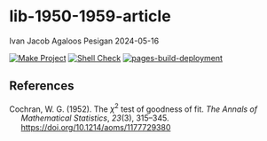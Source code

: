 lib-1950-1959-article
================
Ivan Jacob Agaloos Pesigan
2024-05-16

<!-- README.md is generated from .setup/readme/README.Rmd. Please edit that file -->
<!-- badges: start -->

[![Make
Project](https://github.com/ijapesigan/lib-1950-1959-article/actions/workflows/make.yml/badge.svg)](https://github.com/ijapesigan/lib-1950-1959-article/actions/workflows/make.yml)
[![Shell
Check](https://github.com/ijapesigan/lib-1950-1959-article/actions/workflows/shellcheck.yml/badge.svg)](https://github.com/ijapesigan/lib-1950-1959-article/actions/workflows/shellcheck.yml)
[![pages-build-deployment](https://github.com/ijapesigan/lib-1950-1959-article/actions/workflows/pages/pages-build-deployment/badge.svg)](https://github.com/ijapesigan/lib-1950-1959-article/actions/workflows/pages/pages-build-deployment)
<!-- badges: end -->

## References

<div id="refs" class="references csl-bib-body hanging-indent"
line-spacing="2">

<div id="ref-Cochran-1952" class="csl-entry">

Cochran, W. G. (1952). The $\chi^{2}$ test of goodness of fit. *The
Annals of Mathematical Statistics*, *23*(3), 315–345.
<https://doi.org/10.1214/aoms/1177729380>

</div>

</div>

